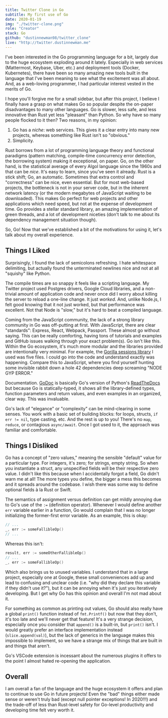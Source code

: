 ```yaml
---
title: Twitter Clone in Go
subtitle: My first use of Go
date: 2020-01-19
img: "./twitter-clone.png"
role: "Creator"
stack: Go
github: "dustinnewman98/twitter_clone"
live: "http://twitter.dustinnewman.me"
---
```


I've been interested in the Go programming language for a bit, largely due to the huge ecosystem exploding around it lately. Especially in web services (Mattermost, Keybase, Uber, etc.) and deployment tools (Docker, Kubernetes), there have been so many amazing new tools built in the language that I've been meaning to see what the excitement was all about. And, as a web-loving programmer, I had particular interest vested in the merits of Go.

I hope you'll forgive me for a small sidebar, but after this project, I believe I finally have a grasp on what makes Go so popular despite the on-paper disadvantages to many other languages. Go is slower, less safe, and less innovative than Rust yet less "pleasant" than Python. So why have so many people flocked to it then? Two reasons, in my opinion:

1. Go has a _niche_: web services. This gives it a clear entry into many new projects, whereas something like Rust isn't so "obvious."
2. Simplicity.

Rust borrows from a lot of programming language theory and functional paradigms (pattern matching, compile-time concurrency error detection, the borrowing system) making it exceptional, on paper. Go, on the other hand, is the statistical average of every Algol language since the 1960s and that can be _nice_. It's easy to learn, since you've seen it already. Rust is a stick shift; Go, an automatic. Sometimes that extra control and "correctness" can be nice, even essential. But for most web-based projects, the bottleneck is not in your server code, but in the inherent network latency (or the modern megabytes of JavaScript waiting to be downloaded). This makes Go perfect for web projects and other applications which need speed, but not at the expense of development time. Go provides a stellar standard library, an amazing implementation of green threads, and a lot of development niceties (don't talk to me about its dependency management situation though).

So, Go! Now that we've established a bit of the motivations for using it, let's talk about my overall experience.

## Things I Liked

Surprisingly, I found the lack of semicolons refreshing. I hate whitespace delimiting, but actually found the unterminated newlines nice and not at all "squishy" like Python.

The compile times are so snappy it feels like a scripting language. My Twitter project used Postgres drivers, Google Cloud libraries, and a non-trivial amount of application code and never once did I worry about killing the server to reload a one-line change. It just _worked_. And, unlike Node.js, I felt good knowing that it not just worked, but that performance was excellent. Not that Node is "slow," but it's hard to beat a compiled language.

Coming from the JavaScript community, the lack of a strong library community in Go was off-putting at first. With JavaScript, there are clear "standards": Express, React, Webpack, Passport. These almost go without saying. This can be really comforting, having tons of tutorials and examples and GitHub issues walking through your exact problem(s). Go isn't like this. Within the Go ecosystem, it's much more modular and the libraries provided are intentionally very minimal. For example, the [Gorilla sessions library](https://github.com/gorilla/sessions) I used was five files. I could go into the code and understand exactly was happening. Compare this to JavaScript, where you find yourself hunting some invisible rabbit down a hole 42 dependencies deep screaming "NODE GYP ERROR."

Documentation. [GoDoc](https://godoc.org) is basically Go's version of Python's [ReadTheDocs](https://readthedocs.io/) but because Go is statically-typed, it shows all the library-defined types, function parameters and return values, and even examples in an organized, clear way. This was invaluable.

Go's lack of "elegance" or "complexity" can be mind-clearing in some senses. You work with a basic set of building blocks: for loops, structs, `if err != nil`, type casting, etc. And the rest is up to you! There's no `map`, `reduce`, or contagious `async/await`. Once I got used to it, the approach was familiar and comfortable.

## Things I Disliked

Go has a concept of "zero values," meaning the sensible "default" value for a particular type. For integers, it's zero; for strings, empty string. So when you instantiate a struct, any unspecified fields will be their respective zero value. I didn't like this because when I accidentally forgot a field, Go didn't warn me at all! The more types you define, the bigger a mess this becomes and it spreads around the codebase. I wish there was some way to define optional fields à la Rust or Swift.

The semantics of assignment versus definition can get mildly annoying due to Go's use of the `:=` (definition operator). Whenever I would define another `err` variable earlier in a function, Go would complain that I was no longer initializing the former-first error variable. As an example, this is okay:

```go
// ...
_, err := someFallibleOp()
// ...
```

Whereas this isn't:

```go
result, err := someOtherFallibleOp()
// ...
_, err := someFallibleOp()
```

Which also brings us to unused variables. I understand that in a large project, especially one at Google, these small conveniences add up and lead to confusing and unclear code (i.e. "why did they declare this variable if they didn't use it?"), but it can be annoying when it's just you iteratively developing. But I get why Go has this opinion and overall I'm not mad about it.

For something as common as printing out values, Go should also really have a global `print()` function instead of `fmt.Printf()` but now that they don't, it's too late and we'll never get that feature! It's a very strange decision, especially once you consider that `append()` is a built-in, but `print()` isn't. I would greatly prefer an interface implementation instead (`slice.append(val)`), but the lack of generics in the language makes this impossible to implement, so we have a strange mix of things that are built in and things that aren't.

Go's VSCode extension is incessant about the numerous plugins it offers to the point I almost hated re-opening the application.

## Overall

I am overall a fan of the language and the huge ecosystem it offers and plan to continue to use Go in future projects! Even the "bad" things either made sense or weren't truly bad (except null pointer exceptions! In 2020!!!) and the trade-off of less than Rust-level safety for Go-level productivity and developing time felt very worth it.
